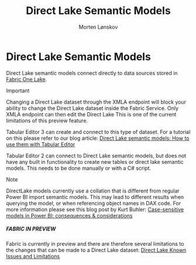 ﻿---
uid: direct-lake-dataset
title: Direct Lake Semantic Models
author: Morten Lønskov
updated: 2023-08-14
applies_to:
  versions:
    - version: 2.x
    - version: 3.x
  editions:
    - edition: Desktop
      none: x
    - edition: Business
      none: x
    - edition: Enterprise
---

# Direct Lake Semantic Models
Direct Lake semantic models connect directly to data sources stored in [Fabric One Lake](https://learn.microsoft.com/en-us/fabric/onelake/onelake-overview). 

> [!IMPORTANT]
> Changing a Direct Lake dataset through the XMLA endpoint will block your ability to change the Direct Lake dataset inside the Fabric Service. Only XMLA endpoint can then edit the Direct Lake This is one of the current limitations of this preview 
feature.

Tabular Editor 3 can create and connect to this type of dataset. For a tutorial on this please refer to our blog article: [Direct Lake semantic models: How to use them with Tabular Editor](https://blog.tabulareditor.com/2023/08/23/fabric-direct-lake-dataset)

Tabular Editor 2 can connect to Direct Lake semantic models, but does not have any built in functionality to create new tables or direct lake semantic models. This needs to be done manually or with a C# script. 

> [!NOTE]
> DirectLake models currently use a collation that is different from regular Power BI import semantic models. This may lead to different results when querying the model, or when referencing object names in DAX code.
 For more information please see this blog post by Kurt Buhler: [Case-sensitive models in Power BI: consequences & considerations](https://data-goblins.com/power-bi/case-specific)


<div class="NOTE">
  <h5>FABRIC IN PREVIEW</h5>
  Fabric is currently in preview and there are therefore several limitations to the changes that can be made to a Direct Lake dataset: <a href="https://learn.microsoft.com/en-us/power-bi/enterprise/directlake-overview#known-issues-and-limitations">Direct Lake Known Issues and Limitations</a>
</div>


